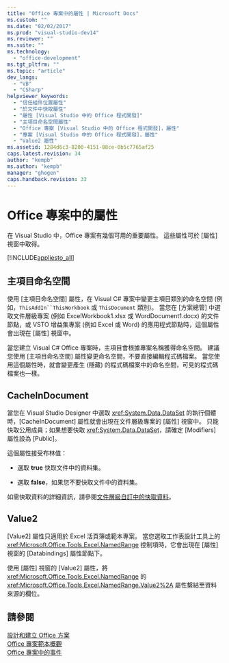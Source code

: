 ```yaml
---
title: "Office 專案中的屬性 | Microsoft Docs"
ms.custom: ""
ms.date: "02/02/2017"
ms.prod: "visual-studio-dev14"
ms.reviewer: ""
ms.suite: ""
ms.technology: 
  - "office-development"
ms.tgt_pltfrm: ""
ms.topic: "article"
dev_langs: 
  - "VB"
  - "CSharp"
helpviewer_keywords: 
  - "信任組件位置屬性"
  - "於文件中快取屬性"
  - "屬性 [Visual Studio 中的 Office 程式開發]"
  - "主項目命名空間屬性"
  - "Office 專案 [Visual Studio 中的 Office 程式開發]，屬性"
  - "專案 [Visual Studio 中的 Office 程式開發]，屬性"
  - "Value2 屬性"
ms.assetid: 1284d6c3-8200-4151-88ce-0b5c7765af25
caps.latest.revision: 34
author: "kempb"
ms.author: "kempb"
manager: "ghogen"
caps.handback.revision: 33
---
```

# Office 專案中的屬性
  在 Visual Studio 中，Office 專案有幾個可用的重要屬性。 這些屬性可於 \[屬性\] 視窗中取得。  
  
 [!INCLUDE[appliesto_all](../vsto/includes/appliesto-all-md.md)]  
  
## 主項目命名空間  
 使用 \[主項目命名空間\] 屬性，在 Visual C\# 專案中變更主項目類別的命名空間 \(例如，`ThisAddIn``ThisWorkbook` 或 `ThisDocument` 類別\)。 當您在 \[方案總管\] 中選取文件層級專案 \(例如 ExcelWorkbook1.xlsx 或 WordDocument1.docx\) 的文件節點，或 VSTO 增益集專案 \(例如 Excel 或 Word\) 的應用程式節點時，這個屬性會出現在 \[屬性\] 視窗中。  
  
 當您建立 Visual C\# Office 專案時，主項目會根據專案名稱獲得命名空間。 建議您使用 \[主項目命名空間\] 屬性變更命名空間，不要直接編輯程式碼檔案。 當您使用這個屬性時，就會變更產生 \(隱藏\) 的程式碼檔案中的命名空間，可見的程式碼檔案也一樣。  
  
## CacheInDocument  
 當您在 Visual Studio Designer 中選取 <xref:System.Data.DataSet> 的執行個體時，\[CacheInDocument\] 屬性就會出現在文件層級專案的 \[屬性\] 視窗中。 只能快取公用成員；如果想要快取 <xref:System.Data.DataSet>，請確定 \[Modifiers\] 屬性設為 \[Public\]。  
  
 這個屬性接受布林值：  
  
-   選取 **true** 快取文件中的資料集。  
  
-   選取 **false**，如果您不要快取文件中的資料集。  
  
 如需快取資料的詳細資訊，請參閱[文件層級自訂中的快取資料](../vsto/cached-data-in-document-level-customizations.md)。  
  
## Value2  
 \[Value2\] 屬性只適用於 Excel 活頁簿或範本專案。 當您選取工作表設計工具上的 <xref:Microsoft.Office.Tools.Excel.NamedRange> 控制項時，它會出現在 \[屬性\] 視窗的 \[Databindings\] 屬性節點下。  
  
 使用 \[屬性\] 視窗的 \[Value2\] 屬性，將 <xref:Microsoft.Office.Tools.Excel.NamedRange> 的 <xref:Microsoft.Office.Tools.Excel.NamedRange.Value2%2A> 屬性繫結至資料來源的欄位。  
  
## 請參閱  
 [設計和建立 Office 方案](../vsto/designing-and-creating-office-solutions.md)   
 [Office 專案範本概觀](../vsto/office-project-templates-overview.md)   
 [Office 專案中的事件](../vsto/events-in-office-projects.md)  
  
  